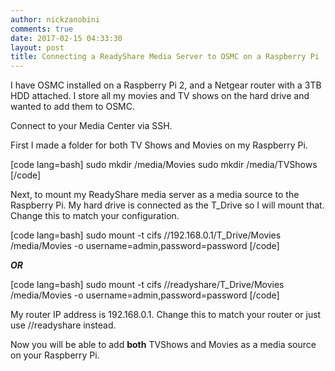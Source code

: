 ```yaml
---
author: nickzanobini
comments: true
date: 2017-02-15 04:33:30
layout: post
title: Connecting a ReadyShare Media Server to OSMC on a Raspberry Pi
---
```


I have OSMC installed on a Raspberry Pi 2, and a Netgear router with a 3TB HDD attached. I store all my movies and TV shows on the hard drive and wanted to add them to OSMC.

Connect to your Media Center via SSH.

First I made a folder for both TV Shows and Movies on my Raspberry Pi.

[code lang=bash]
sudo mkdir /media/Movies
sudo mkdir /media/TVShows
[/code]

Next, to mount my ReadyShare media server as a media source to the Raspberry Pi. My hard drive is connected as the T_Drive so I will mount that. Change this to match your configuration.

[code lang=bash]
sudo mount -t cifs //192.168.0.1/T_Drive/Movies /media/Movies -o username=admin,password=password
[/code]

**_OR_**

[code lang=bash]
sudo mount -t cifs //readyshare/T_Drive/Movies /media/Movies -o username=admin,password=password
[/code]

My router IP address is 192.168.0.1. Change this to match your router or just use //readyshare instead.

Now you will be able to add **both** TVShows and Movies as a media source on your Raspberry Pi.
